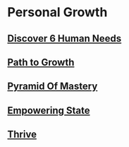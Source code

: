# Personal Growth

## [Discover 6 Human Needs](./Discover6HumanNeeds/index.en.md)

## [Path to Growth](./PathToGrowth/index.en.md)

## [Pyramid Of Mastery](./PyramidOfMastery/index.en.md)

## [Empowering State](./EmpoweringState/index.en.md)

## [Thrive](./Thrive/index.en.md)